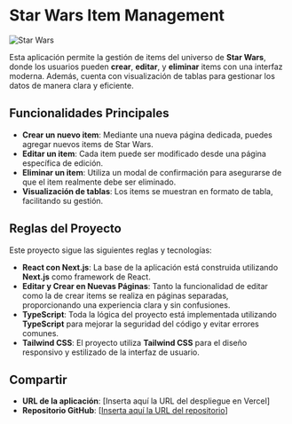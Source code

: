 # Star Wars Item Management

![Star Wars](https://upload.wikimedia.org/wikipedia/commons/6/6c/Star_Wars_Logo.svg)

Esta aplicación permite la gestión de items del universo de **Star Wars**, donde los usuarios pueden **crear**, **editar**, y **eliminar** items con una interfaz moderna. Además, cuenta con visualización de tablas para gestionar los datos de manera clara y eficiente.

## Funcionalidades Principales

- **Crear un nuevo item**: Mediante una nueva página dedicada, puedes agregar nuevos items de Star Wars.
- **Editar un item**: Cada item puede ser modificado desde una página específica de edición.
- **Eliminar un item**: Utiliza un modal de confirmación para asegurarse de que el item realmente debe ser eliminado.
- **Visualización de tablas**: Los items se muestran en formato de tabla, facilitando su gestión.

## Reglas del Proyecto

Este proyecto sigue las siguientes reglas y tecnologías:

- **React con Next.js**: La base de la aplicación está construida utilizando **Next.js** como framework de React.
- **Editar y Crear en Nuevas Páginas**: Tanto la funcionalidad de editar como la de crear items se realiza en páginas separadas, proporcionando una experiencia clara y sin confusiones.
- **TypeScript**: Toda la lógica del proyecto está implementada utilizando **TypeScript** para mejorar la seguridad del código y evitar errores comunes.
- **Tailwind CSS**: El proyecto utiliza **Tailwind CSS** para el diseño responsivo y estilizado de la interfaz de usuario.


## Compartir

- **URL de la aplicación**: [Inserta aquí la URL del despliegue en Vercel]
- **Repositorio GitHub**: [[Inserta aquí la URL del repositorio](https://github.com/saulfranco14/starswarsapp)]
